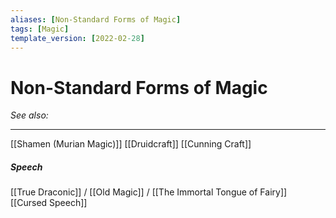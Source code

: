 ```yaml
---
aliases: [Non-Standard Forms of Magic]
tags: [Magic]
template_version: [2022-02-28]
---
```

# Non-Standard Forms of Magic
*See also:* 
___
[[Shamen (Murian Magic)]]
[[Druidcraft]]
[[Cunning Craft]]

##### Speech
[[True Draconic]] / [[Old Magic]] / [[The Immortal Tongue of Fairy]]
[[Cursed Speech]]

